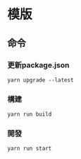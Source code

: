 # 模版


## 命令
### 更新package.json
```shell
yarn upgrade --latest
```

### 構建
```shell
yarn run build
```

### 開發
```shell
yarn run start
```